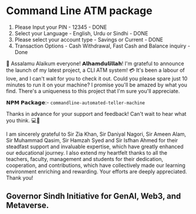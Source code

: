 # Command Line ATM package
1) Please Input your PIN - 12345 - DONE
2) Select your Language - English, Urdu or Sindhi - DONE 
3) Please select your account type - Savings or Current - DONE
4) Transaction Options - Cash Withdrawal, Fast Cash and Balance inquiry - Done

📢 Assalamu Alaikum everyone! 
𝗔𝗹𝗵𝗮𝗺𝗱𝘂𝗹𝗶𝗹𝗹𝗮𝗵! I'm grateful to announce the launch of my latest project, a CLI ATM system! 💳
It's been a labour of love, and I can't wait for you to check it out.
Could you please spare just 10 minutes to run it on your machine? I promise you'll be amazed by what you find. There's a uniqueness to this project that I'm sure you'll appreciate.

𝗡𝗣𝗠 𝗣𝗮𝗰𝗸𝗮𝗴𝗲:- ``commandline-automated-teller-machine``

Thanks in advance for your support and feedback! Can't wait to hear what you think. 💻🚀

I am sincerely grateful to Sir Zia Khan, Sir Daniyal Nagori, Sir Ameen Alam, Sir Muhammad Qasim, Sir Hamzah Syed and Sir Isfhan Ahmed for their steadfast support and invaluable expertise, which have greatly enhanced our educational journey.
I also extend my heartfelt thanks to all the teachers, faculty, management and students for their dedication, cooperation, and contributions, which have collectively made our learning environment enriching and rewarding. Your efforts are deeply appreciated. Thank you!

## Governor Sindh Initiative for GenAI, Web3, and Metaverse.
